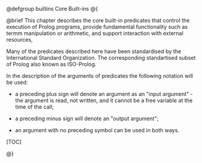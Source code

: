 @defgroup builtins Core Built-ins
@{


@brief This chapter describes the core built-in predicates  that control the execution of
Prolog programs, provide fundamental functionality such as termm manipulation or arithmetic, and support interaction with external
resources,

Many of the predicates described here have been standardised by the International Standard Organization.
 The corresponding standartised subset of Prolog also known as ISO-Prolog.    

In the description of the arguments of predicates the following
notation will be used:

+ a preceding plus sign will denote an argument as an "input
	argument" - the argument is read, not written, and it cannot
	be a free variable at the time of the call;

+ a preceding minus sign will denote an "output argument";

+ an argument with no preceding symbol can be used in both ways.

[TOC]

@}
